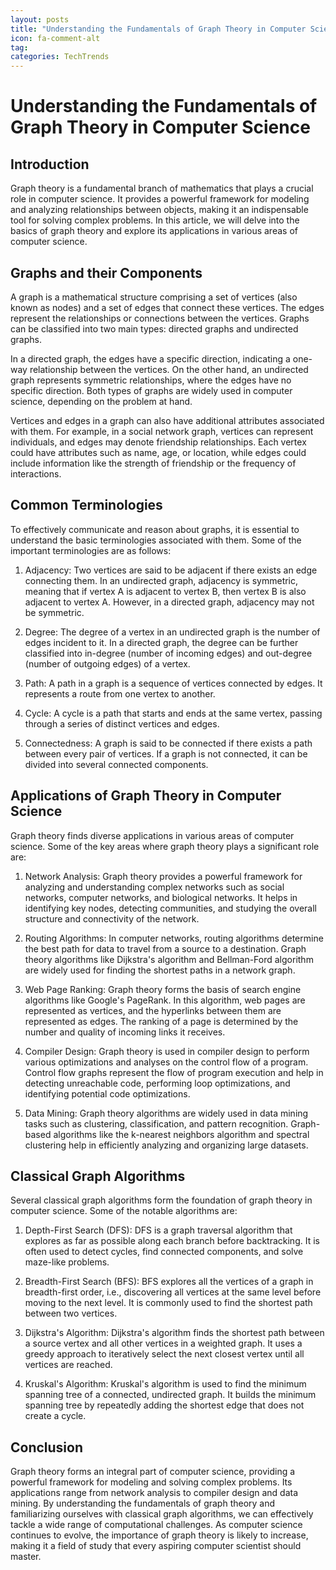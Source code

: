 ```yaml
---
layout: posts
title: "Understanding the Fundamentals of Graph Theory in Computer Science"
icon: fa-comment-alt
tag:      
categories: TechTrends
---
```



# Understanding the Fundamentals of Graph Theory in Computer Science

## Introduction
Graph theory is a fundamental branch of mathematics that plays a crucial role in computer science. It provides a powerful framework for modeling and analyzing relationships between objects, making it an indispensable tool for solving complex problems. In this article, we will delve into the basics of graph theory and explore its applications in various areas of computer science.

## Graphs and their Components
A graph is a mathematical structure comprising a set of vertices (also known as nodes) and a set of edges that connect these vertices. The edges represent the relationships or connections between the vertices. Graphs can be classified into two main types: directed graphs and undirected graphs.

In a directed graph, the edges have a specific direction, indicating a one-way relationship between the vertices. On the other hand, an undirected graph represents symmetric relationships, where the edges have no specific direction. Both types of graphs are widely used in computer science, depending on the problem at hand.

Vertices and edges in a graph can also have additional attributes associated with them. For example, in a social network graph, vertices can represent individuals, and edges may denote friendship relationships. Each vertex could have attributes such as name, age, or location, while edges could include information like the strength of friendship or the frequency of interactions.

## Common Terminologies
To effectively communicate and reason about graphs, it is essential to understand the basic terminologies associated with them. Some of the important terminologies are as follows:

1. Adjacency: Two vertices are said to be adjacent if there exists an edge connecting them. In an undirected graph, adjacency is symmetric, meaning that if vertex A is adjacent to vertex B, then vertex B is also adjacent to vertex A. However, in a directed graph, adjacency may not be symmetric.

2. Degree: The degree of a vertex in an undirected graph is the number of edges incident to it. In a directed graph, the degree can be further classified into in-degree (number of incoming edges) and out-degree (number of outgoing edges) of a vertex.

3. Path: A path in a graph is a sequence of vertices connected by edges. It represents a route from one vertex to another.

4. Cycle: A cycle is a path that starts and ends at the same vertex, passing through a series of distinct vertices and edges.

5. Connectedness: A graph is said to be connected if there exists a path between every pair of vertices. If a graph is not connected, it can be divided into several connected components.

## Applications of Graph Theory in Computer Science
Graph theory finds diverse applications in various areas of computer science. Some of the key areas where graph theory plays a significant role are:

1. Network Analysis: Graph theory provides a powerful framework for analyzing and understanding complex networks such as social networks, computer networks, and biological networks. It helps in identifying key nodes, detecting communities, and studying the overall structure and connectivity of the network.

2. Routing Algorithms: In computer networks, routing algorithms determine the best path for data to travel from a source to a destination. Graph theory algorithms like Dijkstra's algorithm and Bellman-Ford algorithm are widely used for finding the shortest paths in a network graph.

3. Web Page Ranking: Graph theory forms the basis of search engine algorithms like Google's PageRank. In this algorithm, web pages are represented as vertices, and the hyperlinks between them are represented as edges. The ranking of a page is determined by the number and quality of incoming links it receives.

4. Compiler Design: Graph theory is used in compiler design to perform various optimizations and analyses on the control flow of a program. Control flow graphs represent the flow of program execution and help in detecting unreachable code, performing loop optimizations, and identifying potential code optimizations.

5. Data Mining: Graph theory algorithms are widely used in data mining tasks such as clustering, classification, and pattern recognition. Graph-based algorithms like the k-nearest neighbors algorithm and spectral clustering help in efficiently analyzing and organizing large datasets.

## Classical Graph Algorithms
Several classical graph algorithms form the foundation of graph theory in computer science. Some of the notable algorithms are:

1. Depth-First Search (DFS): DFS is a graph traversal algorithm that explores as far as possible along each branch before backtracking. It is often used to detect cycles, find connected components, and solve maze-like problems.

2. Breadth-First Search (BFS): BFS explores all the vertices of a graph in breadth-first order, i.e., discovering all vertices at the same level before moving to the next level. It is commonly used to find the shortest path between two vertices.

3. Dijkstra's Algorithm: Dijkstra's algorithm finds the shortest path between a source vertex and all other vertices in a weighted graph. It uses a greedy approach to iteratively select the next closest vertex until all vertices are reached.

4. Kruskal's Algorithm: Kruskal's algorithm is used to find the minimum spanning tree of a connected, undirected graph. It builds the minimum spanning tree by repeatedly adding the shortest edge that does not create a cycle.

## Conclusion
Graph theory forms an integral part of computer science, providing a powerful framework for modeling and solving complex problems. Its applications range from network analysis to compiler design and data mining. By understanding the fundamentals of graph theory and familiarizing ourselves with classical graph algorithms, we can effectively tackle a wide range of computational challenges. As computer science continues to evolve, the importance of graph theory is likely to increase, making it a field of study that every aspiring computer scientist should master.